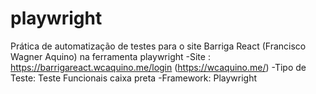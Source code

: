 # playwright
Prática de automatização de testes para o site Barriga React (Francisco Wagner Aquino) na ferramenta playwright
-Site : https://barrigareact.wcaquino.me/login (https://wcaquino.me/)
-Tipo de Teste: Teste Funcionais caixa preta
-Framework: Playwright
